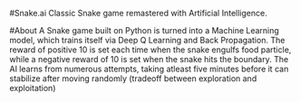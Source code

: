 #Snake.ai
Classic Snake game remastered with Artificial Intelligence.

#About
A Snake game built on Python is turned into a Machine Learning model, which trains itself via Deep Q Learning and Back Propagation. The reward of positive 10 is set each time when the snake engulfs food particle, while a negative reward of 10 is set when the snake hits the boundary. The AI learns from numerous attempts, taking atleast five minutes before it can stabilize after moving randomly (tradeoff between exploration and exploitation)
